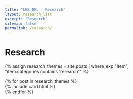 ```yaml
---
title: "LKB QFL - Research"
layout: research_list
excerpt: "Research"
sitemap: false
permalink: /research/
---
```


# Research

{% assign research_themes = site.posts | where_exp:"item", "item.categories contains 'research'"  %}

<section class="articles">
{% for post in research_themes %}
  <div markdown="0">
    {% include card.html %}
  </div>
{% endfor %}
</section>
